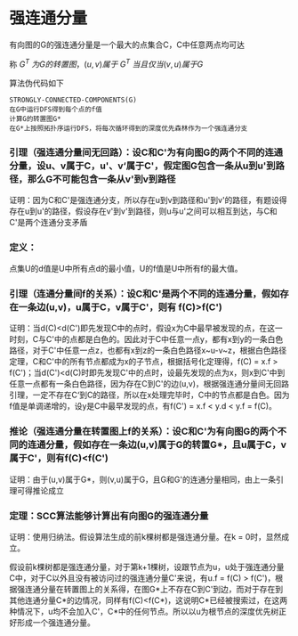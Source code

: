 # 强连通分量

有向图的G的强连通分量是一个最大的点集合C，C中任意两点均可达

称$\ G^T\ 为G的转置图，(u,v)属于\ G^T\ 当且仅当(v,u)属于G$

算法伪代码如下

```pseudocode
STRONGLY-CONNECTED-COMPONENTS(G)
在G中运行DFS得到每个点的f值
计算G的转置图G*
在G*上按照拓扑序运行DFS，将每次循环得到的深度优先森林作为一个强连通分支
```

### 引理（强连通分量间无回路）：设C和C'为有向图G的两个不同的连通分量，设u、v属于C，u'、v‘属于C'，假定图G包含一条从u到u'到路径，那么G不可能包含一条从v'到v到路径

证明：因为C和C'是强连通分支，所以存在u到v到路径和u'到v'的路径，有题设得存在u到u'的路径，假设存在v'到v'到路径，则u与u'之间可以相互到达，与C和C'是两个连通分支矛盾

### 定义：

点集U的d值是U中所有点d的最小值，U的f值是U中所有f的最大值。

### 引理（连通分量间f的关系）：设C和C'是两个不同的连通分量，假如存在一条边(u,v)，u属于C，v属于C'，则有 f(C)>f(C')

证明：当d(C)<d(C')即先发现C中的点时，假设x为C中最早被发现的点，在这一时刻，C与C'中的点都是白色的。因此对于C中任意一点y，都有x到y的一条白色路径，对于C'中任意一点z，也都有x到z的一条白色路径x\~u-v\~z，根据白色路径定理，C和C'中的所有节点都成为x的子节点，根据括号化定理得，f(C) = x.f > f(C')；当d(C')<d(C)时即先发现C'中的点时，设最先发现的点为x，则x到C'中到任意一点都有一条白色路径，因为存在C到C'的边(u,v)，根据强连通分量间无回路引理，一定不存在C‘到C的路径，所以在x处理完毕时，C中的节点都是白色。因为f值是单调递增的，设y是C中最早发现的点，有f(C') = x.f < y.d < y.f = f(C)。

### 推论（强连通分量在转置图上f的关系）：设C和C'为有向图G的两个不同的连通分量，假如存在一条边(u,v)属于G的转置G*，且u属于C，v属于C'，则有f(C)<f(C')

证明：由于(u,v)属于G*，则(v,u)属于G，且G和G'的连通分量相同，由上一条引理可得推论成立

### 定理：SCC算法能够计算出有向图G的强连通分量

证明：使用归纳法。假设算法生成的前k棵树都是强连通分量。在k = 0时，显然成立。

假设前k棵树都是强连通分量，对于第k+1棵树，设跟节点为u，u处于强连通分量C中，对于C以外且没有被访问过的强连通分量C'来说，有u.f = f(C) > f(C')，根据强连通分量在转置图上的关系得，在图G*上不存在C到C'到边，而对于存在到其他连通分量C\*的边情况，同样有f(C)<f(C\*)，这说明C\*已经被搜索过，在这两种情况下，u均不会加入C'，C\*中的任何节点。所以以u为根节点的深度优先树正好形成一个强连通分量。
